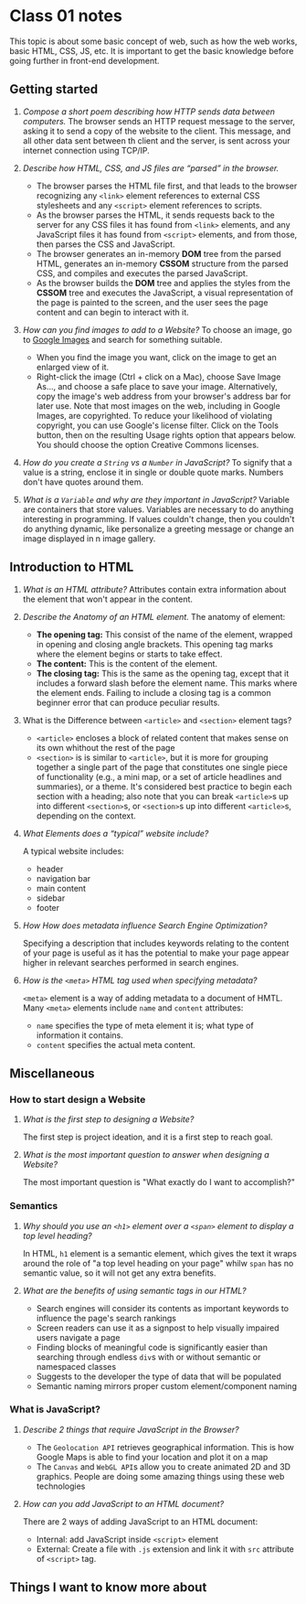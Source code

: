 # Class 01 notes

This topic is about some basic concept of web, such as how the web works, basic HTML, CSS, JS, etc. It is important to get the basic knowledge before going further in front-end development.

## Getting started

1. *Compose a short poem describing how HTTP sends data between computers.*
    The browser sends an HTTP request message to the server, asking it to send a copy of the website to the client. This message, and all other data sent between th client and the server, is sent across your internet connection using TCP/IP.

2. *Describe how HTML, CSS, and JS files are “parsed” in the browser.*
    - The browser parses the HTML file first, and that leads to the browser recognizing any `<link>` element references to external CSS stylesheets and any `<script>` element references to scripts.
    - As the browser parses the HTML, it sends requests back to the server for any CSS files it has found from `<link>` elements, and any JavaScript files it has found from `<script>` elements, and from those, then parses the CSS and JavaScript.
    - The browser generates an in-memory **DOM** tree from the parsed HTML, generates an in-memory **CSSOM** structure from the parsed CSS, and compiles and executes the parsed JavaScript.
    - As the browser builds the **DOM** tree and applies the styles from the **CSSOM** tree and executes the JavaScript, a visual representation of the page is painted to the screen, and the user sees the page content and can begin to interact with it.

3. *How can you find images to add to a Website?*
    To choose an image, go to <a href="https://www.google.com/imghp?gws_rd=ssl">Google Images</a> and search for something suitable.
    - When you find the image you want, click on the image to get an enlarged view of it.
    - Right-click the image (Ctrl + click on a Mac), choose Save Image As…, and choose a safe place to save your image. Alternatively, copy the image's web address from your browser's address bar for later use.
Note that most images on the web, including in Google Images, are copyrighted. To reduce your likelihood of violating copyright, you can use Google's license filter. Click on the Tools button, then on the resulting Usage rights option that appears below. You should choose the option Creative Commons licenses.

4. *How do you create a `String` vs a `Number` in JavaScript?*
    To signify that a value is a string, enclose it in single or double quote marks.
    Numbers don't have quotes around them.

5. *What is a `Variable` and why are they important in JavaScript?*
    Variable are containers that store values. Variables are necessary to do anything interesting in programming. If values couldn't change, then you couldn't do anything dynamic, like personalize a greeting message or change an image displayed in n image gallery. 

## Introduction to HTML

1. *What is an HTML attribute?*
    Attributes contain extra information about the element that won't appear in the content. 

2. *Describe the Anatomy of an HTML element.*
    The anatomy of element:
    
    - **The opening tag:** This consist of the name of the element, wrapped in opening and closing angle brackets. This opening tag marks where the element begins or starts to take effect. 
    - **The content:** This is the content of the element.
    - **The closing tag:** This is the same as the opening tag, except that it includes a forward slash before the element name. This marks where the element ends. Failing to include a closing tag is a common beginner error that can produce peculiar results.
 
 3. What is the Difference between `<article>` and `<section>` element tags?

    - `<article>` encloses a block of related content that makes sense on its own whithout the rest of the page
    - `<section>` is is similar to `<article>`, but it is more for grouping together a single part of the page that constitutes one single piece of functionality (e.g., a mini map, or a set of article headlines and summaries), or a theme. It's considered best practice to begin each section with a heading; also note that you can break `<article>`s up into different `<section>`s, or `<section>`s up into different `<article>`s, depending on the context.

4. *What Elements does a “typical” website include?*

    A typical website includes:
    - header
    - navigation bar
    - main content
    - sidebar
    - footer

5. *How How does metadata influence Search Engine Optimization?*

    Specifying a description that includes keywords relating to the content of your page is useful as it has the potential to make your page appear higher in relevant searches performed in search engines.

6. *How is the `<meta>` HTML tag used when specifying metadata?*

    `<meta>` element is a way of adding metadata to a document of HMTL. Many `<meta>` elements include `name` and `content` attributes:
    
    - `name` specifies the type of meta element it is; what type of information it contains.
    - `content` specifies the actual meta content.

## Miscellaneous

### How to start design a Website

1. *What is the first step to designing a Website?*

    The first step is project ideation, and it is a first step to reach goal.

2. *What is the most important question to answer when designing a Website?*

    The most important question is "What exactly do I want to accomplish?"

### Semantics
1. *Why should you use an `<h1>` element over a `<span>` element to display a top level heading?*

    In HTML, `h1` element is a semantic element, which gives the text it wraps around the role of "a top level heading on your page" whilw `span` has no semantic value, so it will not get any extra benefits.

2. *What are the benefits of using semantic tags in our HTML?*

    - Search engines will consider its contents as important keywords to influence the page's search rankings 
    - Screen readers can use it as a signpost to help visually impaired users navigate a page
    - Finding blocks of meaningful code is significantly easier than searching through endless `div`s with or without semantic or namespaced classes
    - Suggests to the developer the type of data that will be populated
    - Semantic naming mirrors proper custom element/component naming

### What is JavaScript?

1. *Describe 2 things that require JavaScript in the Browser?*

    - The `Geolocation API` retrieves geographical information. This is how Google Maps is able to find your location and plot it on a map
    - The `Canvas` and `WebGL API`s allow you to create animated 2D and 3D graphics. People are doing some amazing things using these web technologies

2. *How can you add JavaScript to an HTML document?*

    There are 2 ways of adding JavaScript to an HTML document: 
    
    - Internal: add JavaScript inside `<script>` element
    - External: Create a file with `.js` extension and link it with `src` attribute of `<script>` tag.

## Things I want to know more about